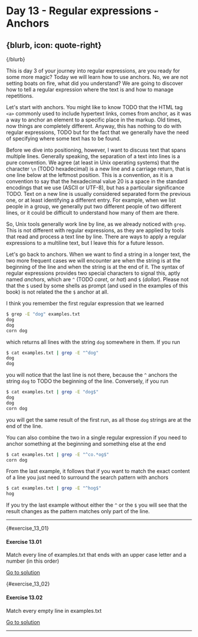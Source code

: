 # Day 13 - Regular expressions - Anchors

{blurb, icon: quote-right}
-- 

{/blurb}

This is day 3 of your journey into regular expressions, are you ready for some more magic? Today we will learn how to use anchors. No, we are not setting boats on fire, what did you understand? We are going to discover how to tell a regular expression where the text is and how to manage repetitions.

Let's start with anchors. You might like to know TODO that the HTML tag `<a>` commonly used to include hypertext links, comes from anchor, as it was a way to anchor an element to a specific place in the markup. Old times, now things are completely different. Anyway, this has nothing to do with regular expressions, TODO but for the fact that we generally have the need of specifying where some text has to be found.

Before we dive into positioning, however, I want to discuss text that spans multiple lines. Generally speaking, the separation of a text into lines is a pure convention. We agree (at least in Unix operating systems) that the character `\n` (TODO hexadecimal) is a new line and a carriage return, that is one line below at the leftmost position. This is a convention, as it is a convention to say that the hexadecimal value 20 is a space in the standard encodings that we use (ASCII or UTF-8), but has a particular significance TODO. Text on a new line is usually considered separated form the previous one, or at least identifying a different entry. For example, when we list people in a group, we generally put two different people of two different lines, or it could be difficult to understand how many of them are there.

So, Unix tools generally work line by line, as we already noticed with `grep`. This is not different with regular expressions, as they are applied by tools that read and process a text line by line. There are ways to apply a regular expressions to a multiline text, but I leave this for a future lesson.

Let's go back to anchors. When we want to find a string in a longer text, the two more frequent cases we will encounter are when the string is at the beginning of the line and when the string is at the end of it. The syntax of regular expressions provides two special characters to signal this, aptly named _anchors_, which are `^` (TODO _caret_, or _hat_) and `$` (_dollar_). Please not that the `$` used by some shells as prompt (and used in the examples of this book) is not related the the `$` anchor at all.

I think you remember the first regular expression that we learned

``` sh
$ grep -E "dog" examples.txt
dog
dog
corn dog
```

which returns all lines with the string `dog` somewhere in them. If you run

``` sh
$ cat examples.txt | grep -E "^dog"
dog
dog
```

you will notice that the last line is not there, because the `^` anchors the string `dog` to TODO the beginning of the line. Conversely, if you run

``` sh
$ cat examples.txt | grep -E "dog$"
dog
dog
corn dog
```

you will get the same result of the first run, as all those `dog` strings are at the end of the line.

You can also combine the two in a single regular expression if you need to anchor something at the beginning and something else at the end

``` sh
$ cat examples.txt | grep -E "^co.*og$"
corn dog
```

From the last example, it follows that if you want to match the exact content of a line you just need to surround the search pattern with anchors

``` sh
$ cat examples.txt | grep -E "^hog$"
hog
```

If you try the last example without either the `^` or the `$` you will see that the result changes as the pattern matches only part of the line.

* * *


{#exercise_13_01}
#### Exercise 13.01
Match every line of examples.txt that ends with an upper case letter and a number (in this order)

[Go to solution](#solution_13_01)

{#exercise_13_02}
#### Exercise 13.02
Match every empty line in examples.txt

[Go to solution](#solution_13_02)


* * *

